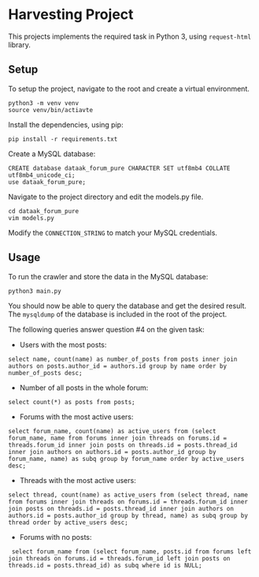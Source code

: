 # Harvesting Project
This projects implements the required task in Python 3, using ```request-html``` library.
## Setup
To setup the project, navigate to the root and create a virtual environment.
```
python3 -m venv venv
source venv/bin/actiavte
```
Install the dependencies, using pip:
```
pip install -r requirements.txt
```
Create a MySQL database:
```
CREATE database dataak_forum_pure CHARACTER SET utf8mb4 COLLATE utf8mb4_unicode_ci;
use dataak_forum_pure;
```
Navigate to the project directory and edit the models.py file.
```
cd dataak_forum_pure
vim models.py
```
Modify the ```CONNECTION_STRING``` to match your MySQL credentials.
## Usage
To run the crawler and store the data in the MySQL database:
```
python3 main.py
```
You should now be able to query the database and get the desired result.
 The ```mysqldump``` of the database is included in the root of the project.

The following queries answer question #4 on the given task:

* Users with the most posts:
```
select name, count(name) as number_of_posts from posts inner join authors on posts.author_id = authors.id group by name order by number_of_posts desc;
```
* Number of all posts in the whole forum:
```
select count(*) as posts from posts;
```
* Forums with the most active users:
```
select forum_name, count(name) as active_users from (select forum_name, name from forums inner join threads on forums.id = threads.forum_id inner join posts on threads.id = posts.thread_id inner join authors on authors.id = posts.author_id group by forum_name, name) as subq group by forum_name order by active_users desc;
```
* Threads with the most active users:
```
select thread, count(name) as active_users from (select thread, name from forums inner join threads on forums.id = threads.forum_id inner join posts on threads.id = posts.thread_id inner join authors on authors.id = posts.author_id group by thread, name) as subq group by thread order by active_users desc;
```
* Forums with no posts:
```
 select forum_name from (select forum_name, posts.id from forums left join threads on forums.id = threads.forum_id left join posts on threads.id = posts.thread_id) as subq where id is NULL;
```
